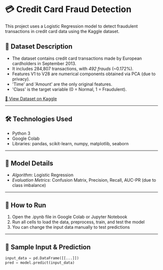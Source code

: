# 💳 Credit Card Fraud Detection
This project uses a Logistic Regression model to detect fraudulent transactions in credit card data using the Kaggle dataset.

## 📌 Dataset Description
- The dataset contains credit card transactions made by European cardholders in September 2013.
- It includes 284,807 transactions, with *492 frauds* (~0.172%).
- Features V1 to V28 are numerical components obtained via PCA (due to privacy).
- 'Time' and 'Amount' are the only original features.
- 'Class' is the target variable (0 = Normal, 1 = Fraudulent).

[🔗 View Dataset on Kaggle](https://www.kaggle.com/datasets/mlg-ulb/creditcardfraud)

---
## 🛠️ Technologies Used
- Python 3
- Google Colab
- Libraries: pandas, scikit-learn, numpy, matplotlib, seaborn
---
## 🧠 Model Details
- *Algorithm*: Logistic Regression
- *Evaluation Metrics*: Confusion Matrix, Precision, Recall, AUC-PR (due to class imbalance)
---
## 🚀 How to Run
1. Open the .ipynb file in Google Colab or Jupyter Notebook
2. Run all cells to load the data, preprocess, train, and test the model
3. You can change the input data manually to test predictions
---
## 🧪 Sample Input & Prediction
```python
input_data = pd.DataFrame([[...]])
pred = model.predict(input_data)
